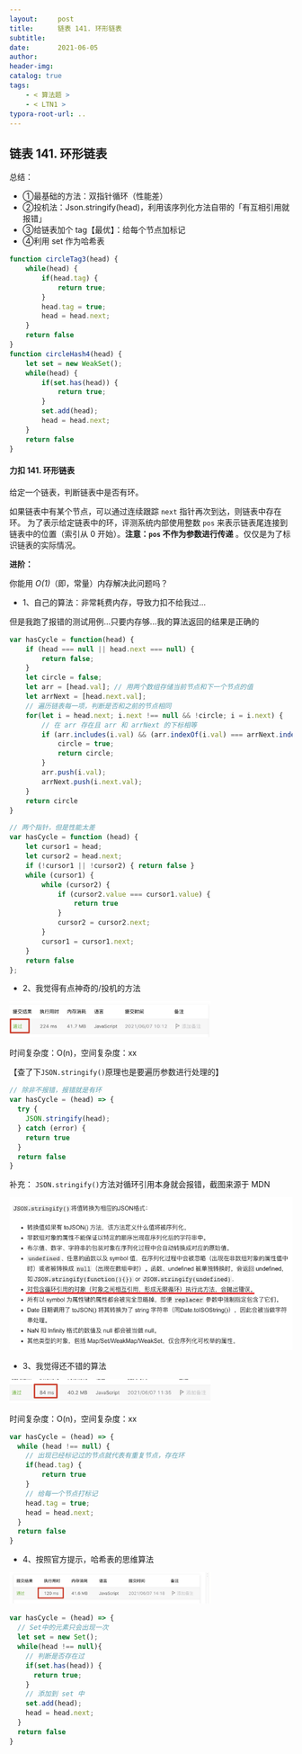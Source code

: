 ```yaml
---
layout:     post
title:      链表 141. 环形链表
subtitle:  
date:       2021-06-05
author:     
header-img: 
catalog: true
tags:
    - < 算法题 >
    - < LTN1 >
typora-root-url: ..
---
```


## 链表 141. 环形链表

总结：

- ①最基础的方法：双指针循环（性能差）
- ②投机法：Json.stringify(head)，利用该序列化方法自带的「有互相引用就报错」
- ③给链表加个 tag【最优】：给每个节点加标记
- ④利用 set 作为哈希表

```js
function circleTag3(head) {
    while(head) {
        if(head.tag) {
            return true;
        }
        head.tag = true;
        head = head.next;
    }
    return false
}
function circleHash4(head) {
    let set = new WeakSet();
    while(head) {
        if(set.has(head)) {
            return true;
        }
        set.add(head);
        head = head.next;
    }
    return false
}
```



#### 力扣  141. 环形链表

 给定一个链表，判断链表中是否有环。

如果链表中有某个节点，可以通过连续跟踪 `next` 指针再次到达，则链表中存在环。 为了表示给定链表中的环，评测系统内部使用整数 `pos` 来表示链表尾连接到链表中的位置（索引从 0 开始）。**注意：`pos` 不作为参数进行传递** 。仅仅是为了标识链表的实际情况。

**进阶：**

你能用 *O(1)*（即，常量）内存解决此问题吗？

- 1、自己的算法：非常耗费内存，导致力扣不给我过...

但是我跑了报错的测试用例...只要内存够...我的算法返回的结果是正确的

```js
var hasCycle = function(head) {
    if (head === null || head.next === null) {
        return false;
    }
    let circle = false;
    let arr = [head.val]; // 用两个数组存储当前节点和下一个节点的值
    let arrNext = [head.next.val];
    // 遍历链表每一项，判断是否和之前的节点相同
    for(let i = head.next; i.next !== null && !circle; i = i.next) {
        // 在 arr 存在且 arr 和 arrNext 的下标相等
        if (arr.includes(i.val) && (arr.indexOf(i.val) === arrNext.indexOf(i.next.val))) {
            circle = true;
            return circle;
        }
        arr.push(i.val);
        arrNext.push(i.next.val);
    }
    return circle
}
```

```js
// 两个指针，但是性能太差
var hasCycle = function (head) {
    let cursor1 = head;
    let cursor2 = head.next;
    if (!cursor1 || !cursor2) { return false }
    while (cursor1) {
        while (cursor2) {
            if (cursor2.value === cursor1.value) {
                return true
            }
            cursor2 = cursor2.next;
        }
        cursor1 = cursor1.next;
    }
    return false
};
```



- 2、我觉得有点神奇的/投机的方法

<img src="/../img/assets_2019/image-20210607101412499.png" alt="image-20210607101412499" style="zoom:35%;" />

时间复杂度：O(n)，空间复杂度：xx

【查了下`JSON.stringify()`原理也是要遍历参数进行处理的】

```js
// 除非不报错，报错就是有环
var hasCycle = (head) => {
  try {
    JSON.stringify(head);
  } catch (error) {
    return true
  }
  return false
}
```

补充： `JSON.stringify()`方法对循环引用本身就会报错，截图来源于 MDN

<img src="/../img/assets_2019/image-20210607140736619.png" alt="image-20210607140736619" style="zoom:70%;" />

- 3、我觉得还不错的算法

<img src="/../img/assets_2019/image-20210607113630229.png" alt="image-20210607113630229" style="zoom:35%;" />

时间复杂度：O(n)，空间复杂度：xx

```js
var hasCycle = (head) => {
  while (head !== null) {
    // 出现已经标记过的节点就代表有重复节点，存在环
    if(head.tag) {
    	return true
    }
    // 给每一个节点打标记
    head.tag = true;
    head = head.next;
  }
  return false
}
```

- 4、按照官方提示，哈希表的思维算法

<img src="/../img/assets_2019/image-20210607141925530.png" alt="image-20210607141925530" style="zoom:35%;" />



```js
var hasCycle = (head) => {
  // Set中的元素只会出现一次
  let set = new Set();
  while(head !== null){
    // 判断是否存在过
    if(set.has(head)) {
      return true;
    }
    // 添加到 set 中
    set.add(head);
    head = head.next;
  }
  return false
}
```

